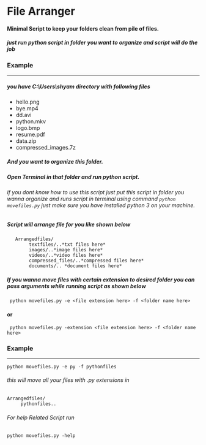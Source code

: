 # File Arranger

#### Minimal Script to keep your folders clean from pile of files.
##### just run python script in folder you want to organize and script will do the job

### Example
---
##### you have C:\Users\shyam directory with following files 

* hello.png
* bye.mp4
* dd.avi
* python.mkv
* logo.bmp
* resume.pdf
* data.zip
* compressed_images.7z

##### And you want to organize this folder.

##### Open Terminal in that folder and run python script.
###### if you dont know how to use this script just put this script in folder you wanna organize and  runs script in terminal using command ```python movefiles.py``` just make sure you have installed python 3 on your machine.

##### Script will arrange file for you like shown below

```
   Arrangedfiles/
   		textfiles/..*txt files here*
        images/..*image files here*
        videos/..*video files here*
        compressed_files/..*compressed files here*
        documents/.. *document files here* 
   ```
   
 ##### If you wanna move files with certain extension to desired folder you can pass arguments while running script as shown below 
 
 ``` python movefiles.py -e <file extension here> -f <folder name here>```
#### 					or
 ``` python movefiles.py -extension <file extension here> -f <folder name here>```
 
 ### Example
 ---
 ```python movefiles.py -e py -f pythonfiles```
 
 ###### this will move all your files with .py extensions in 
 ```
 Arrangedfiles/
      pythonfiles..
   ```
  
  
######  For help Related Script run
```python movefiles.py -help```